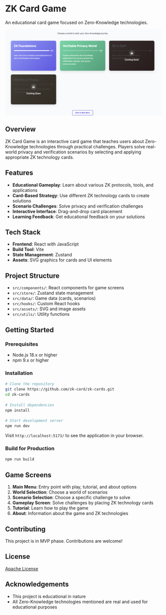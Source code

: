 # ZK Card Game

An educational card game focused on Zero-Knowledge technologies.

![ZK Card Game](worlds.png)

## Overview

ZK Card Game is an interactive card game that teaches users about Zero-Knowledge technologies through practical challenges. Players solve real-world privacy and verification scenarios by selecting and applying appropriate ZK technology cards.

## Features

- **Educational Gameplay**: Learn about various ZK protocols, tools, and applications
- **Card-Based Strategy**: Use different ZK technology cards to create solutions
- **Scenario Challenges**: Solve privacy and verification challenges
- **Interactive Interface**: Drag-and-drop card placement
- **Learning Feedback**: Get educational feedback on your solutions

## Tech Stack

- **Frontend**: React with JavaScript
- **Build Tool**: Vite
- **State Management**: Zustand
- **Assets**: SVG graphics for cards and UI elements

## Project Structure

- `src/components/`: React components for game screens
- `src/store/`: Zustand state management
- `src/data/`: Game data (cards, scenarios)
- `src/hooks/`: Custom React hooks
- `src/assets/`: SVG and image assets
- `src/utils/`: Utility functions

## Getting Started

### Prerequisites

- Node.js 18.x or higher
- npm 9.x or higher

### Installation

```bash
# Clone the repository
git clone https://github.com/zk-card/zk-cards.git
cd zk-cards

# Install dependencies
npm install

# Start development server
npm run dev
```

Visit `http://localhost:5173/` to see the application in your browser.

### Build for Production

```bash
npm run build
```

## Game Screens

1. **Main Menu**: Entry point with play, tutorial, and about options
2. **World Selection**: Choose a world of scenarios
3. **Scenario Selection**: Choose a specific challenge to solve
4. **Gameplay Screen**: Solve challenges by placing ZK technology cards
5. **Tutorial**: Learn how to play the game
6. **About**: Information about the game and ZK technologies

## Contributing

This project is in MVP phase. Contributions are welcome!

## License

[Apache License](LICENSE)

## Acknowledgements

- This project is educational in nature
- All Zero-Knowledge technologies mentioned are real and used for educational purposes